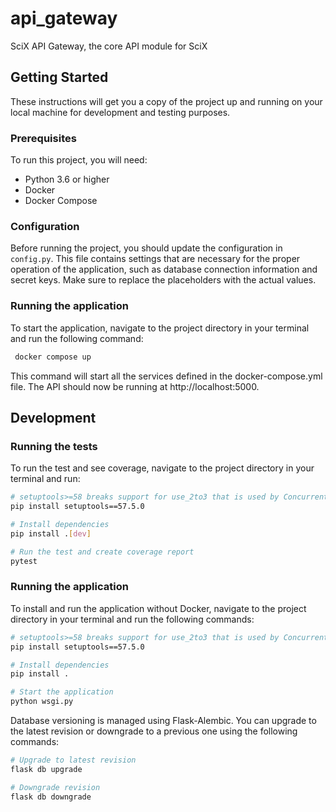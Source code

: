 # api_gateway

SciX API Gateway, the core API module for SciX

## Getting Started

These instructions will get you a copy of the project up and running on your local machine for development and testing purposes.

### Prerequisites

To run this project, you will need:

- Python 3.6 or higher
- Docker
- Docker Compose


### Configuration

Before running the project, you should update the configuration in `config.py`. This file contains settings that are necessary for the proper operation of the application, such as database connection information and secret keys. Make sure to replace the placeholders with the actual values.

### Running the application

To start the application, navigate to the project directory in your terminal and run the following command:

```bash
 docker compose up
```

This command will start all the services defined in the docker-compose.yml file. The API should now be running at http://localhost:5000.




## Development

### Running the tests

To run the test and see coverage, navigate to the project directory in your terminal and run:

```bash
# setuptools>=58 breaks support for use_2to3 that is used by ConcurrentLogHandler in adsmutils
pip install setuptools==57.5.0 

# Install dependencies
pip install .[dev]

# Run the test and create coverage report
pytest
```


### Running the application

To install and run the application without Docker, navigate to the project directory in your terminal and run the following commands:

```bash
# setuptools>=58 breaks support for use_2to3 that is used by ConcurrentLogHandler in adsmutils
pip install setuptools==57.5.0 

# Install dependencies
pip install .

# Start the application 
python wsgi.py
```


Database versioning is managed using Flask-Alembic. You can upgrade to the latest revision or downgrade to a previous one using the following commands:

```bash
# Upgrade to latest revision
flask db upgrade

# Downgrade revision
flask db downgrade
```